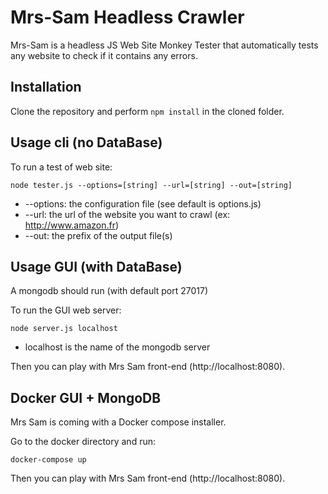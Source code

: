 # Mrs-Sam Headless Crawler

Mrs-Sam is a headless JS Web Site Monkey Tester that automatically tests any website to check if it contains any errors.

## Installation

Clone the repository and perform `npm install` in the cloned folder.

## Usage cli (no DataBase)

To run a test of web site:

    node tester.js --options=[string] --url=[string] --out=[string]


* --options: the configuration file (see default is options.js)
* --url: the url of the website you want to crawl (ex: http://www.amazon.fr)
* --out: the prefix of the output file(s)


## Usage GUI (with DataBase)

A mongodb should run (with default port 27017)

To run the GUI web server:

    node server.js localhost


* localhost is the name of the mongodb server 

Then you can play with Mrs Sam front-end (http://localhost:8080).


## Docker GUI + MongoDB

Mrs Sam is coming with a Docker compose installer.

Go to the docker directory and run:

    docker-compose up 

Then you can play with Mrs Sam front-end (http://localhost:8080).

